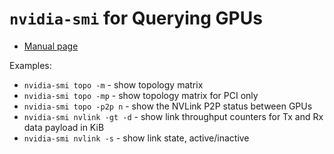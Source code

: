 # `nvidia-smi` for Querying GPUs

* [Manual page](https://docs.nvidia.com/deploy/nvidia-smi/index.html)

Examples:
* `nvidia-smi topo -m` - show topology matrix
* `nvidia-smi topo -mp` - show topology matrix for PCI only
* `nvidia-smi topo -p2p n` - show the NVLink P2P status between GPUs
* `nvidia-smi nvlink -gt -d` - show link throughput counters for Tx and Rx data payload in KiB
* `nvidia-smi nvlink -s` - show link state, active/inactive